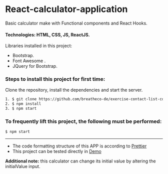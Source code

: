 # React-calculator-application

Basic calculator make with Functional components and React Hooks.

#### Technologies: HTML, CSS, JS, ReactJS.

Libraries installed in this project:
   - Bootstrap.
   - Font Awesome .
   - JQuery for Bootstrap.
 
### Steps to install this project for first time: 

Clone the repository, install the dependencies and start the server.

```sh
1. $ git clone https://github.com/breatheco-de/exercise-contact-list-context.git
2. $ npm install
3. $ npm start
```

### To frequently lift this project, the following must be performed: 
```sh
$ npm start
```
---
- The code formatting structure of this APP is according to [Prettier](https://prettier.io/)
- This project can be tested directly in [Demo](react-calculator-application-9suzxoqio.vercel.app)

**Additional note:** this calculator can change its initial value by altering the initialValue input.
